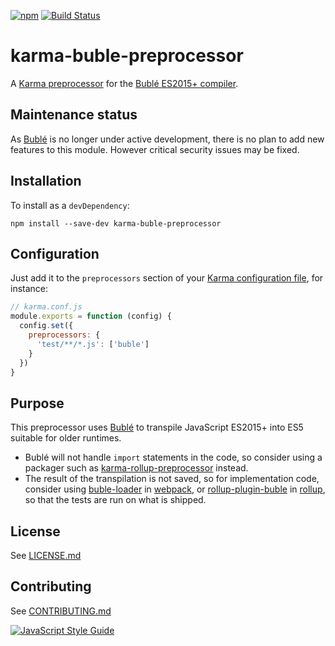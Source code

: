 [![npm](https://img.shields.io/npm/v/karma-buble-preprocessor.svg)](https://www.npmjs.com/package/karma-buble-preprocessor)
[![Build Status](https://travis-ci.org/blgm/karma-buble-preprocessor.svg?branch=master)](https://travis-ci.org/blgm/karma-buble-preprocessor)

# karma-buble-preprocessor
A [Karma preprocessor](http://karma-runner.github.io/1.0/config/preprocessors.html) for the [Bublé ES2015+ compiler](http://buble.surge.sh/guide/).

## Maintenance status
As [Bublé](http://buble.surge.sh/guide/) is no longer under active development, there is no plan
to add new features to this module. However critical security issues may be fixed.

## Installation
To install as a `devDependency`:
```
npm install --save-dev karma-buble-preprocessor
```

## Configuration
Just add it to the `preprocessors` section of your [Karma configuration file](http://karma-runner.github.io/1.0/config/configuration-file.html), for instance:
```javascript
// karma.conf.js
module.exports = function (config) {
  config.set({
    preprocessors: {
      'test/**/*.js': ['buble']
    }
  })
}
```

## Purpose
This preprocessor uses [Bublé](http://buble.surge.sh/guide/) to transpile JavaScript ES2015+ into
ES5 suitable for older runtimes.
- Bublé will not handle `import` statements in the code, so consider using a packager such as
 [karma-rollup-preprocessor](https://www.npmjs.com/package/karma-rollup-preprocessor) instead.
- The result of the transpilation is not saved, so for implementation code, consider using
 [buble-loader](https://www.npmjs.com/package/buble-loader) in
 [webpack](https://www.npmjs.com/package/webpack), or
 [rollup-plugin-buble](https://www.npmjs.com/package/rollup-plugin-buble) in
 [rollup](https://www.npmjs.com/package/rollup), so that the tests are run on what is shipped.

## License
See [LICENSE.md](LICENSE.md)

## Contributing
See [CONTRIBUTING.md](CONTRIBUTING.md)

[![JavaScript Style Guide](https://cdn.rawgit.com/standard/standard/master/badge.svg)](https://github.com/standard/standard)

